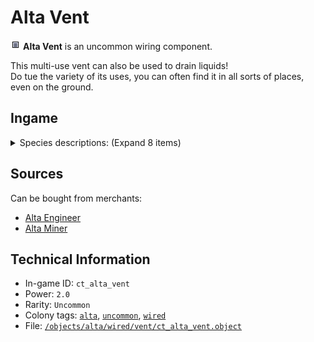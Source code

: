 # Alta Vent

<img src="https://raw.githubusercontent.com/Ceterai/Enternia/main/objects/alta/wired/vent/icon.png" alt="Alta Vent icon" loading="lazy" height="16px" width="auto" /> **Alta Vent** is an uncommon wiring component.

This multi-use vent can also be used to drain liquids!  
Do tue the variety of its uses, you can often find it in all sorts of places, even on the ground.

## Ingame

<details markdown="1"><summary>Species descriptions: (Expand 8 items)</summary>

- Alta: A vent. Great for circulation of gasses and liquids. A must-have, especially in the underground levels.
- Apex: This is designed to ventilate the air, and also drain water away.
- Avian: This will drain away water, good for keeping my feathers dry!
- Floran: Drainsss take away water.
- Glitch: Impressed. This drains away water with ease.
- Human: This'll drain that water away fast!
- Hylotl: A useful device for draining water away. For those who like that.
- Novakid: This'll get rid of that pesky water!

</details>

## Sources

Can be bought from merchants:

- [Alta Engineer](https://ceterai.github.io/MyEnternia/Wiki/AltaEngineer)
- [Alta Miner](https://ceterai.github.io/MyEnternia/Wiki/AltaMiner)

## Technical Information

- In-game ID: `ct_alta_vent`
- Power: `2.0`
- Rarity: `Uncommon`
- Colony tags: [`alta`](https://ceterai.github.io/MyEnternia/Wiki/Tags/Alta), [`uncommon`](https://ceterai.github.io/MyEnternia/Wiki/Tags/Uncommon), [`wired`](https://ceterai.github.io/MyEnternia/Wiki/Tags/Wired)
- File: [`/objects/alta/wired/vent/ct_alta_vent.object`](https://github.com/Ceterai/Enternia/blob/main/objects/alta/wired/vent/ct_alta_vent.object)
